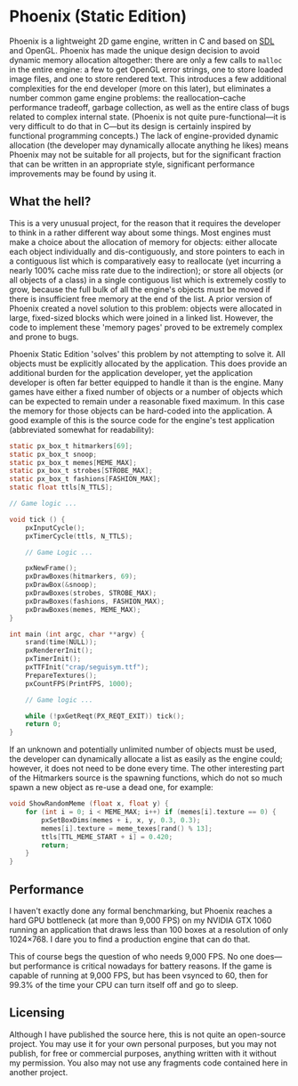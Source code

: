 # Phoenix (Static Edition)

Phoenix is a lightweight 2D game engine, written in C and based on
[SDL](http://libsdl.org) and OpenGL. Phoenix has made the unique design decision
to avoid dynamic memory allocation altogether: there are only a few calls to
`malloc` in the entire engine: a few to get OpenGL error strings, one to store
loaded image files, and one to store rendered text. This introduces a few
additional complexities for the end developer (more on this later), but
eliminates a number common game engine problems: the reallocation–cache
performance tradeoff, garbage collection, as well as the entire class of bugs
related to complex internal state. (Phoenix is not quite pure-functional—it is
very difficult to do that in C—but its design is certainly inspired by
functional programming concepts.) The lack of engine-provided dynamic allocation
(the developer may dynamically allocate anything he likes) means Phoenix may not
be suitable for all projects, but for the significant fraction that can be
written in an appropriate style, significant performance improvements may be
found by using it.

## What the hell?

This is a very unusual project, for the reason that it requires the developer to
think in a rather different way about some things. Most engines must make a
choice about the allocation of memory for objects: either allocate each object
individually and dis-contiguously, and store pointers to each in a contiguous
list which is comparatively easy to reallocate (yet incurring a nearly 100%
cache miss rate due to the indirection); or store all objects (or all objects of
a class) in a single contiguous list which is extremely costly to grow, because
the full bulk of all the engine's objects must be moved if there is insufficient
free memory at the end of the list. A prior version of Phoenix created
a novel solution to this problem: objects were allocated in large, fixed-sized
blocks which were joined in a linked list. However, the code to implement these
'memory pages' proved to be extremely complex and prone to bugs.

Phoenix Static Edition 'solves' this problem by not attempting to solve it. All
objects must be explicitly allocated by the application. This does provide an
additional burden for the application developer, yet the application developer
is often far better equipped to handle it than is the engine. Many games have
either a fixed number of objects or a number of objects which can be expected
to remain under a reasonable fixed maximum. In this case the memory for those
objects can be hard-coded into the application. A good example of this is the
source code for the engine's test application (abbreviated somewhat for
readability):

```c
static px_box_t hitmarkers[69];
static px_box_t snoop;
static px_box_t memes[MEME_MAX];
static px_box_t strobes[STROBE_MAX];
static px_box_t fashions[FASHION_MAX];
static float ttls[N_TTLS];

// Game logic ...

void tick () {
    pxInputCycle();
    pxTimerCycle(ttls, N_TTLS);

    // Game Logic ...

    pxNewFrame();
    pxDrawBoxes(hitmarkers, 69);
    pxDrawBox(&snoop);
    pxDrawBoxes(strobes, STROBE_MAX);
    pxDrawBoxes(fashions, FASHION_MAX);
    pxDrawBoxes(memes, MEME_MAX);
}

int main (int argc, char **argv) {
    srand(time(NULL));
    pxRendererInit();
    pxTimerInit();
    pxTTFInit("crap/seguisym.ttf");
    PrepareTextures();
    pxCountFPS(PrintFPS, 1000);

    // Game logic ...

    while (!pxGetReqt(PX_REQT_EXIT)) tick();
    return 0;
}
```

If an unknown and potentially unlimited number of objects must be used, the
developer can dynamically allocate a list as easily as the engine could;
however, it does not need to be done every time. The other interesting part
of the Hitmarkers source is the spawning functions, which do not so much spawn
a new object as re-use a dead one, for example:

```c
void ShowRandomMeme (float x, float y) {
    for (int i = 0; i < MEME_MAX; i++) if (memes[i].texture == 0) {
        pxSetBoxDims(memes + i, x, y, 0.3, 0.3);
        memes[i].texture = meme_texes[rand() % 13];
        ttls[TTL_MEME_START + i] = 0.420;
        return;
    }
}
```

## Performance

I haven't exactly done any formal benchmarking, but Phoenix reaches a hard GPU
bottleneck (at more than 9,000 FPS) on my NVIDIA GTX 1060 running an application
that draws less than 100 boxes at a resolution of only 1024×768. I dare you to
find a production engine that can do that.

This of course begs the question of who needs 9,000 FPS. No one does—but
performance is critical nowadays for battery reasons. If the game is capable of
running at 9,000 FPS, but has been vsynced to 60, then for 99.3% of the time
your CPU can turn itself off and go to sleep.

## Licensing

Although I have published the source here, this is not quite an open-source
project. You may use it for your own personal purposes, but you may not publish,
for free or commercial purposes, anything written with it without my permission.
You also may not use any fragments code contained here in another project.
